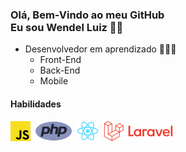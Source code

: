 ### Olá, Bem-Vindo ao meu GitHub <br> Eu sou Wendel Luiz 👾🤟

- Desenvolvedor em aprendizado 🧑🏻‍💻
	- Front-End 
	- Back-End
	- Mobile

#### Habilidades
![JavaScript](/img/js-icon.png)&nbsp;
![PHP](/img/php.png)&nbsp;
![React.js e React Native](/img/react-icon.png)&nbsp;
![Laravel](/img/laravel.png)&nbsp;


